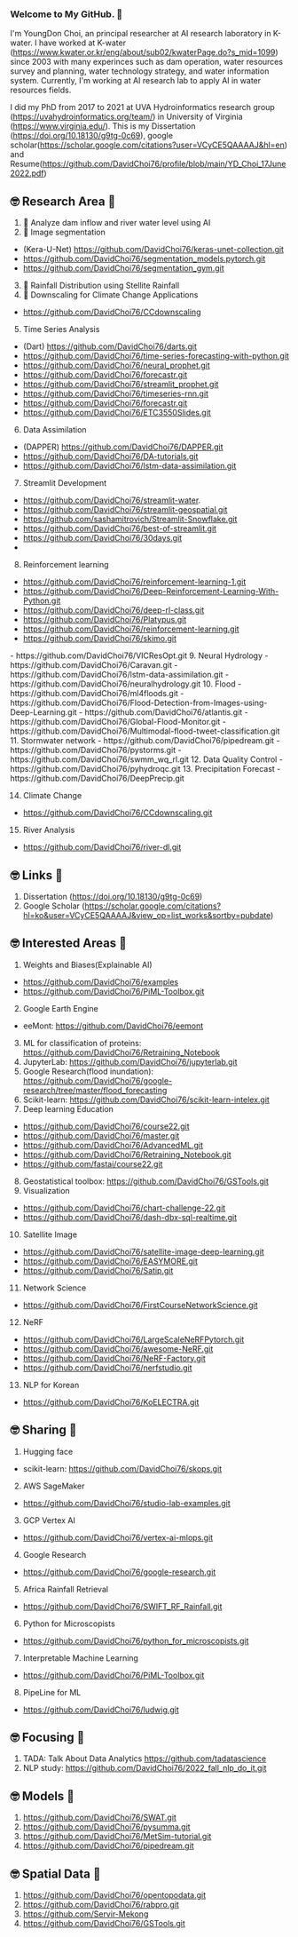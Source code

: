 ### Welcome to My GitHub. 👋

I'm YoungDon Choi, an principal researcher at AI research laboratory in K-water. I have worked at K-water (https://www.kwater.or.kr/eng/about/sub02/kwaterPage.do?s_mid=1099) since 2003 with many experinces such as dam operation, water resources survey and planning, water technology strategy, and water information system.
Currently, I'm working at AI research lab to apply AI in water resources fields. 

I did my PhD from 2017 to 2021 at UVA Hydroinformatics research group (https://uvahydroinformatics.org/team/) in University of Virginia (https://www.virginia.edu/). This is my Dissertation (https://doi.org/10.18130/g9tg-0c69), google scholar(https://scholar.google.com/citations?user=VCyCE5QAAAAJ&hl=en) and Resume(https://github.com/DavidChoi76/profile/blob/main/YD_Choi_17June2022.pdf)

## :nerd_face: Research Area :thinking:
1. 🔭 Analyze dam inflow and river water level using AI
2. 🌱 Image segmentation
 - (Kera-U-Net) https://github.com/DavidChoi76/keras-unet-collection.git
 - https://github.com/DavidChoi76/segmentation_models.pytorch.git
 - https://github.com/DavidChoi76/segmentation_gym.git
3. 👯 Rainfall Distribution using Stellite Rainfall
4. 🔭 Downscaling for Climate Change Applications
 - https://github.com/DavidChoi76/CCdownscaling
5. Time Series Analysis
 - (Dart) https://github.com/DavidChoi76/darts.git
 - https://github.com/DavidChoi76/time-series-forecasting-with-python.git
 - https://github.com/DavidChoi76/neural_prophet.git
 - https://github.com/DavidChoi76/forecastr.git
 - https://github.com/DavidChoi76/streamlit_prophet.git
 - https://github.com/DavidChoi76/timeseries-rnn.git
 - https://github.com/DavidChoi76/forecastr.git
 - https://github.com/DavidChoi76/ETC3550Slides.git
6. Data Assimilation
 - (DAPPER) https://github.com/DavidChoi76/DAPPER.git
 - https://github.com/DavidChoi76/DA-tutorials.git
 - https://github.com/DavidChoi76/lstm-data-assimilation.git
7. Streamlit Development
 - https://github.com/DavidChoi76/streamlit-water.
 - https://github.com/DavidChoi76/streamlit-geospatial.git
 - https://github.com/sashamitrovich/Streamlit-Snowflake.git
 - https://github.com/DavidChoi76/best-of-streamlit.git
 - https://github.com/DavidChoi76/30days.git
 - 
8. Reinforcement learning
 - https://github.com/DavidChoi76/reinforcement-learning-1.git
 - https://github.com/DavidChoi76/Deep-Reinforcement-Learning-With-Python.git
 - https://github.com/DavidChoi76/deep-rl-class.git
 - https://github.com/DavidChoi76/Platypus.git
 - https://github.com/DavidChoi76/reinforcement-learning.git
 - https://github.com/DavidChoi76/skimo.git
 <Operation>
 - https://github.com/DavidChoi76/VICResOpt.git
9. Neural Hydrology
 - https://github.com/DavidChoi76/Caravan.git
 - https://github.com/DavidChoi76/lstm-data-assimilation.git
 - https://github.com/DavidChoi76/neuralhydrology.git
10. Flood
 - https://github.com/DavidChoi76/ml4floods.git
 - https://github.com/DavidChoi76/Flood-Detection-from-Images-using-Deep-Learning.git
 - https://github.com/DavidChoi76/atlantis.git
 - https://github.com/DavidChoi76/Global-Flood-Monitor.git
 - https://github.com/DavidChoi76/Multimodal-flood-tweet-classification.git
11. Stormwater network
 - https://github.com/DavidChoi76/pipedream.git
 - https://github.com/DavidChoi76/pystorms.git
 - https://github.com/DavidChoi76/swmm_wq_rl.git
12. Data Quality Control
 -  https://github.com/DavidChoi76/pyhydroqc.git
13. Precipitation Forecast
 - https://github.com/DavidChoi76/DeepPrecip.git

14. Climate Change
 - https://github.com/DavidChoi76/CCdownscaling.git
 
15. River Analysis
  - https://github.com/DavidChoi76/river-dl.git
 
## :nerd_face: Links :thinking:
1. Dissertation (https://doi.org/10.18130/g9tg-0c69)
2. Google Scholar (https://scholar.google.com/citations?hl=ko&user=VCyCE5QAAAAJ&view_op=list_works&sortby=pubdate)

## :nerd_face: Interested Areas :thinking:
1. Weights and Biases(Explainable AI)
 - https://github.com/DavidChoi76/examples
 - https://github.com/DavidChoi76/PiML-Toolbox.git
2. Google Earth Engine
  - eeMont: https://github.com/DavidChoi76/eemont
3. ML for classification of proteins: https://github.com/DavidChoi76/Retraining_Notebook
4. JupyterLab: https://github.com/DavidChoi76/jupyterlab.git
5. Google Research(flood inundation): https://github.com/DavidChoi76/google-research/tree/master/flood_forecasting
6. Scikit-learn: https://github.com/DavidChoi76/scikit-learn-intelex.git
7. Deep learning Education
 - https://github.com/DavidChoi76/course22.git
 - https://github.com/DavidChoi76/master.git
 - https://github.com/DavidChoi76/AdvancedML.git
 - https://github.com/DavidChoi76/Retraining_Notebook.git
 - https://github.com/fastai/course22.git
8. Geostatistical toolbox: https://github.com/DavidChoi76/GSTools.git
9. Visualization
 - https://github.com/DavidChoi76/chart-challenge-22.git
 - https://github.com/DavidChoi76/dash-dbx-sql-realtime.git
10. Satellite Image
 - https://github.com/DavidChoi76/satellite-image-deep-learning.git
 - https://github.com/DavidChoi76/EASYMORE.git
 - https://github.com/DavidChoi76/Satip.git
11. Network Science
 - https://github.com/DavidChoi76/FirstCourseNetworkScience.git

12. NeRF
 - https://github.com/DavidChoi76/LargeScaleNeRFPytorch.git
 - https://github.com/DavidChoi76/awesome-NeRF.git
 - https://github.com/DavidChoi76/NeRF-Factory.git
 - https://github.com/DavidChoi76/nerfstudio.git

13. NLP for Korean
 - https://github.com/DavidChoi76/KoELECTRA.git

## :nerd_face: Sharing :thinking:
1. Hugging face
 - scikit-learn: https://github.com/DavidChoi76/skops.git
2. AWS SageMaker
 - https://github.com/DavidChoi76/studio-lab-examples.git

3. GCP Vertex AI
 - https://github.com/DavidChoi76/vertex-ai-mlops.git

4. Google Research
 - https://github.com/DavidChoi76/google-research.git

5. Africa Rainfall Retrieval
 - https://github.com/DavidChoi76/SWIFT_RF_Rainfall.git

6. Python for Microscopists
 - https://github.com/DavidChoi76/python_for_microscopists.git
 
7. Interpretable Machine Learning
  - https://github.com/DavidChoi76/PiML-Toolbox.git
 
8. PipeLine for ML
  - https://github.com/DavidChoi76/ludwig.git

## :nerd_face: Focusing :thinking:
1. TADA: Talk About Data Analytics https://github.com/tadatascience
2. NLP study: https://github.com/DavidChoi76/2022_fall_nlp_do_it.git

## :nerd_face: Models :thinking:
1. https://github.com/DavidChoi76/SWAT.git
2. https://github.com/DavidChoi76/pysumma.git
3. https://github.com/DavidChoi76/MetSim-tutorial.git
4. https://github.com/DavidChoi76/pipedream.git

## :nerd_face: Spatial Data :thinking:
1. https://github.com/DavidChoi76/opentopodata.git
2. https://github.com/DavidChoi76/rabpro.git
3. https://github.com/Servir-Mekong
4. https://github.com/DavidChoi76/GSTools.git
